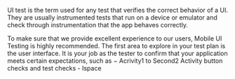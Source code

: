 UI test is the term used for any test that verifies the correct behavior of a UI.
They are usually instrumented tests that run on a device or emulator and check through instrumentation that the app behaves correctly.

To make sure that we provide excellent experience to our users, Mobile UI Testing is highly recommended. The first area to explore in your test plan is the user interface. 
It is your job as the tester to confirm that your application meets certain expectations, such as − Acrivity1 to Second2 Activity button checks and test checks - Ispace

